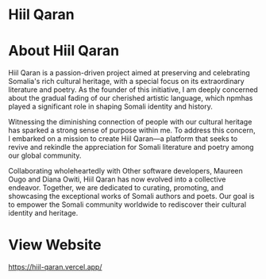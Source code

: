 # Hiil Qaran


# About Hiil Qaran
Hiil Qaran is a passion-driven project aimed at preserving and celebrating Somalia's rich cultural heritage, with a special focus on its extraordinary literature and poetry. As the founder of this initiative, I am deeply concerned about the gradual fading of our cherished artistic language, which npmhas played a significant role in shaping Somali identity and history.

Witnessing the diminishing connection of people with our cultural heritage has sparked a strong sense of purpose within me. To address this concern, I embarked on a mission to create Hiil Qaran—a platform that seeks to revive and rekindle the appreciation for Somali literature and poetry among our global community.

Collaborating wholeheartedly with Other software developers, Maureen Ougo and Diana Owiti, Hiil Qaran has now evolved into a collective endeavor. Together, we are dedicated to curating, promoting, and showcasing the exceptional works of Somali authors and poets. Our goal is to empower the Somali community worldwide to rediscover their cultural identity and heritage.

# View Website
https://hiil-qaran.vercel.app/

